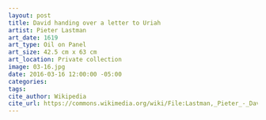 ```yaml
---
layout: post
title: David handing over a letter to Uriah
artist: Pieter Lastman
art_date: 1619
art_type: Oil on Panel
art_size: 42.5 cm x 63 cm
art_location: Private collection
image: 03-16.jpg
date: 2016-03-16 12:00:00 -05:00
categories:
tags:
cite_author: Wikipedia
cite_url: https://commons.wikimedia.org/wiki/File:Lastman,_Pieter_-_David_handing_over_a_letter_to_Uriah_-_1619.jpg
---
```

